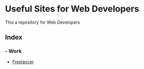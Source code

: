 # Useful Sites for Web Developers

This a repository for Web Developers

## Index
### - Work
- [Freelancer](freelancer/freelancer.md)
